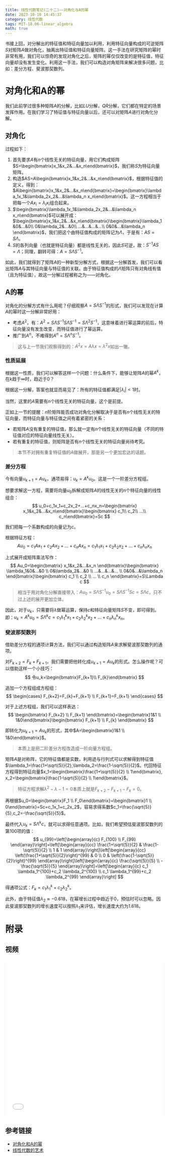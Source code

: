 ```yaml
---
title: 线性代数笔记(二十二)——对角化与A的幂
date: 2023-10-10 14:45:37
category: 线性代数
tags: MIT-18.06-linear_algebra
math: true
---
```


书接上回，对分解出的特征值和特征向量加以利用，利用特征向量构成的可逆矩阵$S$对矩阵$A$做对角化，抽离出特征值和特征向量矩阵。这一手法在研究矩阵的幂时非常有用，我们可以惊奇的发现对角化之后，矩阵的幂仅仅改变的是特征值，特征向量却没有发生变化。利用这一手法，我们可以构造对角矩阵来解决很多问题，比如：差分方程、斐波那契数列。

<!--more-->

# 对角化和A的幂
我们此前学过很多种矩阵$A$的分解，比如$LU$分解，$QR$分解，它们都在特定的场景发挥作用。在我们学习了特征值与特征向量以后，还可以对矩阵$A$进行对角化分解。

## 对角化
过程如下：

1. 首先要求$A$有$n$个线性无关的特征向量，用它们构成矩阵$S=\begin{bmatrix}x_1&x_2&...&x_n\end{bmatrix}$，我们称$S$为特征向量矩阵。
2. 构造$AS=A\begin{bmatrix}x_1&x_2&...&x_n\end{bmatrix}$，根据特征值的定义，得到：$A\begin{bmatrix}x_1&x_2&...&x_n\end{bmatrix}=\begin{bmatrix}\lambda_1x_1&\lambda_2x_2&...&\lambda_n x_n\end{bmatrix}$。这一方程相当于把每一个$Ax_i=\lambda_i x_i$组合起来。
3. $\begin{bmatrix}\lambda_1x_1&\lambda_2x_2&...&\lambda_n x_n\end{bmatrix}$可以展开成：$\begin{bmatrix}x_1&x_2&...&x_n\end{bmatrix}\begin{bmatrix}\lambda_1&0&...&0\\ 0&\lambda_2&...&0\\ ...&...&...&...\\ 0&0&...&\lambda_n \end{bmatrix}$，我们把这个由特征值构成的矩阵记为$\Lambda$，于是有：$AS=S\Lambda$。
4. $S$的各列向量（也就是特征向量）都是线性无关的，因此$S$可逆，故：$S^{-1}AS=\Lambda$；同理，翻转可得：$A=S\Lambda S^{-1}$。

如此，我们就得到了矩阵$A$的一种新型分解方式，根据这一分解首发，我们可以看出矩阵$A$与其特征向量与特征值的关联。由于特征值构成的$\Lambda$矩阵只有对角线有值（且为特征值），故这一分解过程被称之为——对角化。

## A的幂
对角化的分解方式有什么用呢？仔细观察$A=S\Lambda S^{-1}$的形式，我们可以发现在计算$A$的幂时这一分解非常好用：

- 考虑$A^2$，有：$A^2=S\Lambda S^{-1}S\Lambda S^{-1}=S\Lambda^2S^{-1}$，这意味着进行幂运算的前后，特征向量没有发生改变，而特征值进行了幂运算。
- 推广到$A^n$，不难得到$A^n=S\Lambda^nS^{-1}$。

> 这与上一节我们观察得到的：$A^2x=A\lambda x=\lambda^2x$如出一辙。

### 性质延展
根据这一性质，我们可以解答这样一个问题：什么条件下，能够让矩阵$A$的幂$A^k$，在$k$趋于$\infty$时，趋近于$0$？

根据这一分解，答案也就显而易见了：所有的特征值都满足$|\lambda_i|<1$时。

当然，这里的$A$需要有$n$个线性无关的特征向量，这个是前提。

正如上一节的提醒：$n$阶矩阵能否成功对角化分解取决于是否有$n$个线性无关的特征向量，而特征向量与特征值之间有着紧密的关系：

- 若矩阵$A$没有重复的特征值，那么就一定有$n$个线性无关的特征向量（不同的特征值对应的特征向量线性无关）。
- 若有重复的特征值，则矩阵是否有$n$个线性无关的特征向量尚待考究。

> 本节不对拥有重复特征值的$A$做展开，那是另一个更加宏达的话题。

### 差分方程
今有向量$u_{k+1}=Au_k$，通项易得：$u_k=A^ku_0$。这是一个一阶差分方程组。

想要求解这一方程，需要将向量$u_0$拆解成矩阵$A$的线性无关的$n$个特征向量的线性组合：
$$
u_0=c_1x_1+c_2x_2+...+c_nx_n=\begin{bmatrix}
x_1&x_2&...&x_n\end{bmatrix}\begin{bmatrix}
c_1\\ c_2\\ ...\\ c_n\end{bmatrix}=Sc
$$

我们把每一个系数构成的向量记为$c$。

根据特征方程：
$$
Au_0=c_1Ax_1+c_2Ax_2+...+c_nAx_n=c_1\lambda_1x_1+c_2\lambda_2x_2+...+c_n\lambda_nx_n
$$

上式展开成矩阵乘法写作：
$$
Au_0=\begin{bmatrix}
x_1&x_2&...&x_n
\end{bmatrix}\begin{bmatrix}
\lambda_1&0&...&0 \\
0&\lambda_2&...&0 \\
...&...&...&... \\
0&0&...&\lambda_n
\end{bmatrix}\begin{bmatrix}
c_1 \\
c_2 \\
... \\
c_n
\end{bmatrix}=S\Lambda c
$$

> 相当于用对角化分解直接带入：$Au_0=S\Lambda S^{-1}u_0=S\Lambda S^{-1}Sc=S\Lambda c$，只不过上述的展开更加立体。

因此，对于$u_k$，只需要将$\lambda$做幂运算，保持$c$和特征向量矩阵$S$不变，即可得到。即：$u_k=A^{k}u_0=S\Lambda^k c=c_1\lambda_1^kx_1+c_2\lambda_2^kx_2+...+c_n\lambda_n^kx_n$。

### 斐波那契数列
借助差分方程的通项计算方法，我们可以通过构造矩阵$A$来求解斐波那契数列的通项。

对$F_{k+2}=F_{k}+F_{k+1}$，我们需要把他转化成$u_{k+1}=Au_k$的形式。怎么操作呢？可以借助这样一个小技巧：
$$
令u_k=\begin{bmatrix}F_{k+1}\\ F_{k}\end{bmatrix}
$$

追加一个方程组成方程组：
$$
\begin{cases}
F_{k+2}=F_{k}+F_{k+1} \\
F_{k+1}=F_{k+1}
\end{cases}
$$

对于上述方程组，我们可以这样表达：
$$
\begin{bmatrix}
F_{k+2} \\ F_{k+1}
\end{bmatrix}=\begin{bmatrix}1&1 \\ 1&0\end{bmatrix}\begin{bmatrix}
F_{k+1} \\ F_{k}
\end{bmatrix}
$$

即转化为$u_{k+1}=Au_k$的形式，其中$A=\begin{bmatrix}1&1 \\ 1&0\end{bmatrix}$。

> 本质上是把二阶差分方程改造成一阶向量方程组。

矩阵$A$是对称阵，它的特征值都是实数，利用迹与行列式可以求解得到特征值$\lambda_1=\frac{1+\sqrt{5}}{2},\lambda_2=\frac{1-\sqrt{5}}{2}$。代回特征方程得到特征向量$x_1=\begin{bmatrix}\frac{1+\sqrt{5}}{2} \\ 1\end{bmatrix}, x_2=\begin{bmatrix}\frac{1-\sqrt{5}}{2} \\ 1\end{bmatrix}$。

> 特征方程求解$\lambda^2-\lambda-1=0$本质上就是$F_{k+2}-F_{k+1}-F_{k}=0$。

再根据$u_0=\begin{bmatrix}F_1 \\ F_0\end{bmatrix}=\begin{bmatrix}1 \\ 0\end{bmatrix}=Sc=c_1x_1+c_2x_2$，容易求得系数$c_1=\frac{\sqrt{5}}{5},c_2=-\frac{\sqrt{5}}{5}$。

最终代入$u_k=S\Lambda^kc$，就可以求得任意通项。比如，我们希望预估斐波那契数列的第100项的值：
$$
u_{99}=\left[\begin{array}{c}
F_{100} \\
F_{99}
\end{array}\right]=\left[\begin{array}{cc}
\frac{1+\sqrt{5}}{2} & \frac{1-\sqrt{5}}{2} \\
1 & 1
\end{array}\right]\left[\begin{array}{cc}
\left(\frac{1+\sqrt{5}}{2}\right)^{99} & 0 \\
0 & \left(\frac{1-\sqrt{5}}{2}\right)^{99}
\end{array}\right]\left[\begin{array}{c}
\frac{\sqrt{5}}{5} \\
-\frac{\sqrt{5}}{5}
\end{array}\right]=\left[\begin{array}{c}
c_1 \lambda_1^{100}+c_2 \lambda_2^{100} \\
c_1 \lambda_1^{99}+c_2 \lambda_2^{99}
\end{array}\right]
$$

得通项公式：$F_k=c_1\lambda_1^k+c_2\lambda_2^k$。

此外，由于特征值$\lambda_2\approx-0.618$，在幂增长过程中趋近于$0$，预估时可以忽略。因此斐波那契数列的增长速度可以按照$\lambda_1$来评估，增长速度大约为$1.618$。

# 附录
## 视频
<iframe src="//player.bilibili.com/player.html?aid=382989698&bvid=BV16Z4y1U7oU&cid=570099395&p=22&autoplay=0" scrolling="no" width="100%" height="500" border="0" frameborder="no" framespacing="0" allowfullscreen="true"> </iframe>

## 参考链接

- [对角化和A的幂](https://github.com/MLNLP-World/MIT-Linear-Algebra-Notes/blob/master/%5B22%5D%20%E5%AF%B9%E8%A7%92%E5%8C%96%E5%92%8C%20A%20%E7%9A%84%E5%B9%82/%E7%BA%BF%E6%80%A7%E4%BB%A3%E6%95%B022.pdf)
- [线性代数的艺术](https://github.com/kf-liu/The-Art-of-Linear-Algebra-zh-CN)
